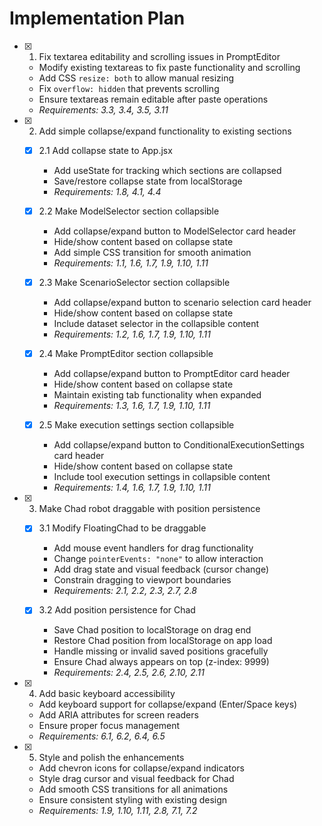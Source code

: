 # Implementation Plan

- [x] 1. Fix textarea editability and scrolling issues in PromptEditor





  - Modify existing textareas to fix paste functionality and scrolling
  - Add CSS `resize: both` to allow manual resizing
  - Fix `overflow: hidden` that prevents scrolling
  - Ensure textareas remain editable after paste operations
  - _Requirements: 3.3, 3.4, 3.5, 3.11_

- [x] 2. Add simple collapse/expand functionality to existing sections





  - [x] 2.1 Add collapse state to App.jsx


    - Add useState for tracking which sections are collapsed
    - Save/restore collapse state from localStorage
    - _Requirements: 1.8, 4.1, 4.4_

  - [x] 2.2 Make ModelSelector section collapsible


    - Add collapse/expand button to ModelSelector card header
    - Hide/show content based on collapse state
    - Add simple CSS transition for smooth animation
    - _Requirements: 1.1, 1.6, 1.7, 1.9, 1.10, 1.11_

  - [x] 2.3 Make ScenarioSelector section collapsible


    - Add collapse/expand button to scenario selection card header
    - Hide/show content based on collapse state
    - Include dataset selector in the collapsible content
    - _Requirements: 1.2, 1.6, 1.7, 1.9, 1.10, 1.11_

  - [x] 2.4 Make PromptEditor section collapsible


    - Add collapse/expand button to PromptEditor card header
    - Hide/show content based on collapse state
    - Maintain existing tab functionality when expanded
    - _Requirements: 1.3, 1.6, 1.7, 1.9, 1.10, 1.11_

  - [x] 2.5 Make execution settings section collapsible


    - Add collapse/expand button to ConditionalExecutionSettings card header
    - Hide/show content based on collapse state
    - Include tool execution settings in collapsible content
    - _Requirements: 1.4, 1.6, 1.7, 1.9, 1.10, 1.11_

- [x] 3. Make Chad robot draggable with position persistence





  - [x] 3.1 Modify FloatingChad to be draggable


    - Add mouse event handlers for drag functionality
    - Change `pointerEvents: "none"` to allow interaction
    - Add drag state and visual feedback (cursor change)
    - Constrain dragging to viewport boundaries
    - _Requirements: 2.1, 2.2, 2.3, 2.7, 2.8_

  - [x] 3.2 Add position persistence for Chad


    - Save Chad position to localStorage on drag end
    - Restore Chad position from localStorage on app load
    - Handle missing or invalid saved positions gracefully
    - Ensure Chad always appears on top (z-index: 9999)
    - _Requirements: 2.4, 2.5, 2.6, 2.10, 2.11_

- [x] 4. Add basic keyboard accessibility





  - Add keyboard support for collapse/expand (Enter/Space keys)
  - Add ARIA attributes for screen readers
  - Ensure proper focus management
  - _Requirements: 6.1, 6.2, 6.4, 6.5_

- [x] 5. Style and polish the enhancements





  - Add chevron icons for collapse/expand indicators
  - Style drag cursor and visual feedback for Chad
  - Add smooth CSS transitions for all animations
  - Ensure consistent styling with existing design
  - _Requirements: 1.9, 1.10, 1.11, 2.8, 7.1, 7.2_
